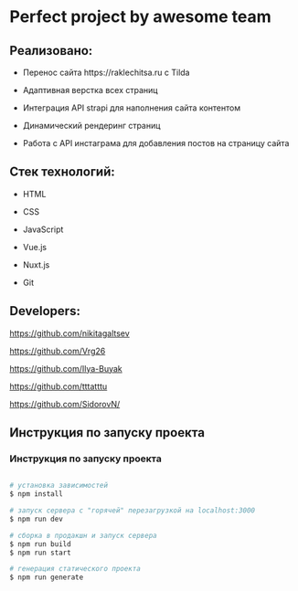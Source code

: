 <h1>Perfect project by awesome team</h1>

<h2>Реализовано:</h2>
<ul>
  <li><p>Перенос сайта https://raklechitsa.ru с Tilda</p></li>
  <li><p>Адаптивная верстка всех страниц</p></li>
  <li><p>Интеграция API strapi для наполнения сайта контентом</p></li>
  <li><p>Динамический рендеринг страниц</p></li>
  <li><p>Работа с API инстаграма для добавления постов на страницу сайта</p></li>
</ul>
<h2>Стек технологий:</h2>
<ul>
  <li><p>HTML</p></li>
  <li><p>CSS</p></li>
  <li><p>JavaScript</p></li>
  <li><p>Vue.js</p></li>
  <li><p>Nuxt.js</p></li>
  <li><p>Git</p></li>
</ul>

<h2>Developers:</h2>

https://github.com/nikitagaltsev

https://github.com/Vrg26

https://github.com/Ilya-Buyak

https://github.com/tttatttu

https://github.com/SidorovN/

<h2>Инструкция по запуску проекта</h2>

### Инструкция по запуску проекта
```bash

# установка зависимостей
$ npm install

# запуск сервера с "горячей" перезагрузкой на localhost:3000
$ npm run dev

# сборка в продакшн и запуск сервера
$ npm run build
$ npm run start

# генерация статического проекта
$ npm run generate

```

